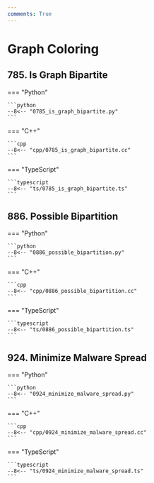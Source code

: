 ```yaml
---
comments: True
---
```


# Graph Coloring

## 785. Is Graph Bipartite

=== "Python"

    ```python
    --8<-- "0785_is_graph_bipartite.py"
    ```

=== "C++"

    ```cpp
    --8<-- "cpp/0785_is_graph_bipartite.cc"
    ```

=== "TypeScript"

    ```typescript
    --8<-- "ts/0785_is_graph_bipartite.ts"
    ```

## 886. Possible Bipartition

=== "Python"

    ```python
    --8<-- "0886_possible_bipartition.py"
    ```

=== "C++"

    ```cpp
    --8<-- "cpp/0886_possible_bipartition.cc"
    ```

=== "TypeScript"

    ```typescript
    --8<-- "ts/0886_possible_bipartition.ts"
    ```

## 924. Minimize Malware Spread

=== "Python"

    ```python
    --8<-- "0924_minimize_malware_spread.py"
    ```

=== "C++"

    ```cpp
    --8<-- "cpp/0924_minimize_malware_spread.cc"
    ```

=== "TypeScript"

    ```typescript
    --8<-- "ts/0924_minimize_malware_spread.ts"
    ```
